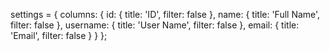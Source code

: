 settings = {
  columns: {
    id: {
      title: 'ID',
      filter: false
    },
    name: {
      title: 'Full Name',
      filter: false
    },
    username: {
      title: 'User Name',
      filter: false
    },
    email: {
      title: 'Email',
      filter: false
    }
  }
};